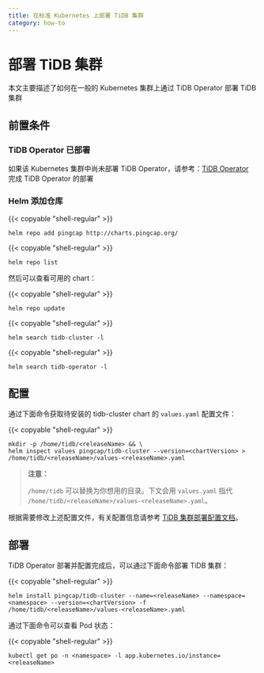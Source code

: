 ```yaml
---
title: 在标准 Kubernetes 上部署 TiDB 集群
category: how-to
---
```


# 部署 TiDB 集群

本文主要描述了如何在一般的 Kubernetes 集群上通过 TiDB Operator 部署 TiDB 集群

## 前置条件

### TiDB Operator 已部署

如果该 Kubernetes 集群中尚未部署 TiDB Operator，请参考：[TiDB Operator](/how-to/deploy/tidb-operator.md) 完成 TiDB Operator 的部署

### Helm 添加仓库

{{< copyable "shell-regular" >}}

``` shell
helm repo add pingcap http://charts.pingcap.org/
```

{{< copyable "shell-regular" >}}

``` shell
helm repo list
```

然后可以查看可用的 chart：

{{< copyable "shell-regular" >}}

``` shell
helm repo update
```

{{< copyable "shell-regular" >}}

``` shell
helm search tidb-cluster -l
```

{{< copyable "shell-regular" >}}

``` shell
helm search tidb-operator -l
```

## 配置

通过下面命令获取待安装的 tidb-cluster chart 的 `values.yaml` 配置文件：

{{< copyable "shell-regular" >}}

```shell
mkdir -p /home/tidb/<releaseName> && \
helm inspect values pingcap/tidb-cluster --version=<chartVersion> > /home/tidb/<releaseName>/values-<releaseName>.yaml
```

> **注意：**
>
> `/home/tidb` 可以替换为你想用的目录。下文会用 `values.yaml` 指代 `/home/tidb/<releaseName>/values-<releaseName>.yaml`。

根据需要修改上述配置文件，有关配置信息请参考 [TiDB 集群部署配置文档](/reference/configuration/tidb-in-kubernetes/cluster-configuration.md)。

## 部署

TiDB Operator 部署并配置完成后，可以通过下面命令部署 TiDB 集群：

{{< copyable "shell-regular" >}}

``` shell
helm install pingcap/tidb-cluster --name=<releaseName> --namespace=<namespace> --version=<chartVersion> -f /home/tidb/<releaseName>/values-<releaseName>.yaml
```

通过下面命令可以查看 Pod 状态：

{{< copyable "shell-regular" >}}

``` shell
kubectl get po -n <namespace> -l app.kubernetes.io/instance=<releaseName>
```